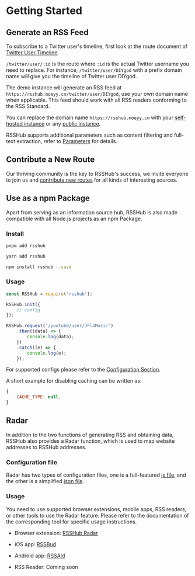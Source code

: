 # Getting Started

## Generate an RSS Feed

To subscribe to a Twitter user's timeline, first look at the route document of [Twitter User Timeline](/routes/social-media#twitter-user-timeline).

`/twitter/user/:id` is the route where `:id` is the actual Twitter username you need to replace. For instance, `/twitter/user/DIYgod` with a prefix domain name will give you the timeline of Twitter user DIYgod.

The demo instance will generate an RSS feed at `https://rsshub.moeyy.cn/twitter/user/DIYgod`, use your own domain name when applicable. This feed should work with all RSS readers conforming to the RSS Standard.

You can replace the domain name `https://rsshub.moeyy.cn` with your [self-hosted instance](/install) or any [public instance](/instances).

RSSHub supports additional parameters such as content filtering and full-text extraction, refer to [Parameters](/parameter) for details.

## Contribute a New Route

Our thriving community is the key to RSSHub's success, we invite everyone to join us and [contribute new routes](/joinus/quick-start) for all kinds of interesting sources.

## Use as a npm Package

Apart from serving as an information source hub, RSSHub is also made compatible with all Node.js projects as an npm Package.

### Install

<Tabs>
<TabItem value="pnpm" label="pnpm" default>

```bash
pnpm add rsshub
```

</TabItem>
<TabItem value="yarn" label="yarnv1">

```bash
yarn add rsshub
```

</TabItem>
<TabItem value="npm" label="npm">

```bash
npm install rsshub --save
```

</TabItem>
</Tabs>

### Usage

```js
const RSSHub = require('rsshub');

RSSHub.init({
    // config
});

RSSHub.request('/youtube/user/JFlaMusic')
    .then((data) => {
        console.log(data);
    })
    .catch((e) => {
        console.log(e);
    });
```

For supported configs please refer to the [Configuration Section](/deploy/config).

A short example for disabling caching can be written as:

```js
{
    CACHE_TYPE: null,
}
```

## Radar

In addition to the two functions of generating RSS and obtaining data, RSSHub also provides a Radar function, which is used to map website addresses to RSSHub addresses.

### Configuration file

Radar has two types of configuration files, one is a full-featured [js file](https://github.com/DIYgod/RSSHub/blob/gh-pages/build/radar-rules.js), and the other is a simplified [json file](https://github.com/DIYgod/RSSHub/blob/gh-pages/build/radar-rules.json).

### Usage

You need to use supported browser extensions, mobile apps, RSS readers, or other tools to use the Radar feature. Please refer to the documentation of the corresponding tool for specific usage instructions.

- Browser extension: [RSSHub Radar](https://github.com/DIYgod/RSSHub-Radar)

- iOS app: [RSSBud](https://github.com/Cay-Zhang/RSSBud)

- Android app: [RSSAid](https://github.com/LeetaoGoooo/RSSAid)

- RSS Reader: Coming soon
